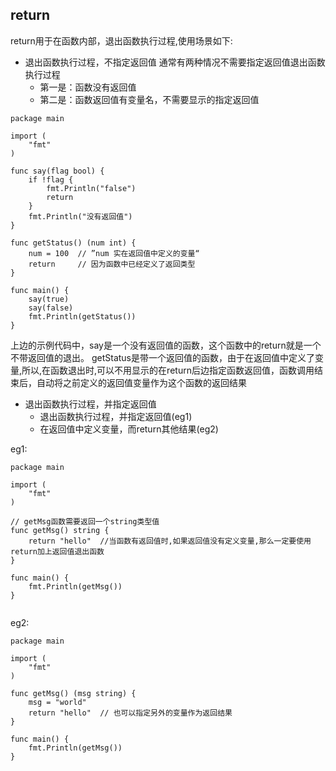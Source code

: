 ## return
return用于在函数内部，退出函数执行过程,使用场景如下:

* 退出函数执行过程，不指定返回值
通常有两种情况不需要指定返回值退出函数执行过程
	- 第一是：函数没有返回值
	- 第二是：函数返回值有变量名，不需要显示的指定返回值
```
package main

import (
	"fmt"
)

func say(flag bool) {
	if !flag {
		fmt.Println("false")
		return
	}
	fmt.Println("没有返回值")
}

func getStatus() (num int) {	
	num = 100  // ”num 实在返回值中定义的变量“
	return     // 因为函数中已经定义了返回类型
}

func main() {
	say(true)
	say(false)
	fmt.Println(getStatus())
}

```
上边的示例代码中，say是一个没有返回值的函数，这个函数中的return就是一个不带返回值的退出。
getStatus是带一个返回值的函数，由于在返回值中定义了变量,所以,在函数退出时,可以不用显示的在return后边指定函数返回值，函数调用结束后，自动将之前定义的返回值变量作为这个函数的返回结果

* 退出函数执行过程，并指定返回值
	- 退出函数执行过程，并指定返回值(eg1)
	- 在返回值中定义变量，而return其他结果(eg2)

eg1:
```
package main

import (
	"fmt"
)

// getMsg函数需要返回一个string类型值
func getMsg() string {
	return "hello"  //当函数有返回值时,如果返回值没有定义变量,那么一定要使用return加上返回值退出函数
}

func main() {
	fmt.Println(getMsg())
}


```

eg2:
```
package main

import (
	"fmt"
)

func getMsg() (msg string) {
	msg = "world"
	return "hello"  // 也可以指定另外的变量作为返回结果
}

func main() {
	fmt.Println(getMsg())
}

```	